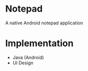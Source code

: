 Notepad
==========

A native Android notepad application


Implementation
==============

- Java (Android)
- UI Design
